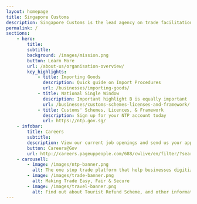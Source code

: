 ```yaml
---
layout: homepage
title: Singapore Customs
description: Singapore Customs is the lead agency on trade facilitation and revenue enforcement.
permalink: /
sections: 
    - hero: 
        title: 
        subtitle:
        background: /images/mission.png
        button: Learn More
        url: /about-us/organisation-overview/
        key_highlights:
            - title: Importing Goods
              description: Quick guide on Import Procedures
              url: /businesses/importing-goods/
            - title: National Single Window
              description: Important highlight B is equally important
              url: /businesses/customs-schemes-licenses-and-framework/
            - title: Customs' Schemes, Licences, & Framework
              description: Sign up for your NTP account today
              url: https://ntp.gov.sg/
    - infobar:
        title: Careers
        subtitle: 
        description: View our current job openings and send us your application at 
        button: Careers@Gov
        url: http://careers.pageuppeople.com/688/cwlive/en/filter/?search-keyword=&category=&work-type=&brand=singapore+customs&job-sector---
    - carousell:
        - image: /images/ntp-banner.png
          alt: The one stop trade platform that help businesses digitize, connect & grow
        - image: /images/trade-banner.png
          alt: Making Trade Easy, Fair & Secure
        - image: /images/travel-banner.png
          alt: Find out about Tourist Refund Scheme, and other information on going through Customs
---
```

